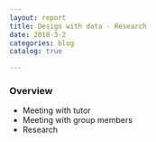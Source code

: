 ```yaml
---
layout: report
title: Design with data - Research
date: 2018-3-2
categories: blog
catalog: true

---
```


### Overview
  - Meeting with tutor
  - Meeting with group members
  - Research



